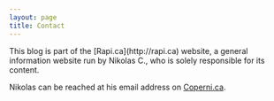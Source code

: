 ```yaml
---
layout: page
title: Contact
---
```


<p class="message">
  This blog is part of the [Rapi.ca](http://rapi.ca) website, a general information website run by Nikolas C., who is solely responsible for its content.
</p>

Nikolas can be reached at his email address on [Coperni.ca](http://coperni.ca).